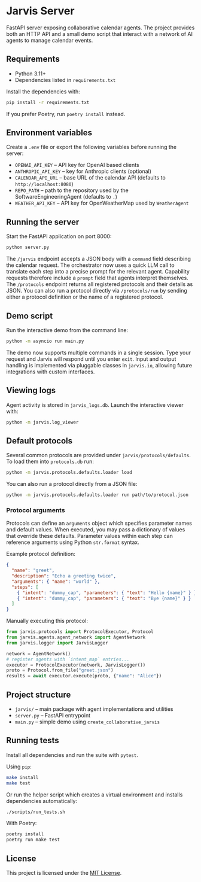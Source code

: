 # Jarvis Server

FastAPI server exposing collaborative calendar agents. The project provides both an HTTP API and a small demo script that interact with a network of AI agents to manage calendar events.

## Requirements

- Python 3.11+
- Dependencies listed in `requirements.txt`

Install the dependencies with:

```bash
pip install -r requirements.txt
```

If you prefer Poetry, run `poetry install` instead.

## Environment variables

Create a `.env` file or export the following variables before running the server:

- `OPENAI_API_KEY` – API key for OpenAI based clients
- `ANTHROPIC_API_KEY` – key for Anthropic clients (optional)
- `CALENDAR_API_URL` – base URL of the calendar API (defaults to `http://localhost:8080`)
- `REPO_PATH` – path to the repository used by the SoftwareEngineeringAgent (defaults to `.`)
- `WEATHER_API_KEY` – API key for OpenWeatherMap used by `WeatherAgent`

## Running the server

Start the FastAPI application on port 8000:

```bash
python server.py
```

The `/jarvis` endpoint accepts a JSON body with a `command` field describing the calendar request.
The orchestrator now uses a quick LLM call to translate each step into a precise prompt for the relevant agent. Capability requests therefore include a `prompt` field that agents interpret themselves.
The `/protocols` endpoint returns all registered protocols and their details as JSON.
You can also run a protocol directly via `/protocols/run` by sending either a protocol definition or the name of a registered protocol.

## Demo script

Run the interactive demo from the command line:

```bash
python -m asyncio run main.py
```

The demo now supports multiple commands in a single session. Type your request
and Jarvis will respond until you enter `exit`.
Input and output handling is implemented via pluggable classes in
`jarvis.io`, allowing future integrations with custom interfaces.

## Viewing logs

Agent activity is stored in `jarvis_logs.db`. Launch the interactive viewer with:

```bash
python -m jarvis.log_viewer
```

## Default protocols

Several common protocols are provided under `jarvis/protocols/defaults`.
To load them into `protocols.db` run:

```bash
python -m jarvis.protocols.defaults.loader load
```

You can also run a protocol directly from a JSON file:

```bash
python -m jarvis.protocols.defaults.loader run path/to/protocol.json
```

### Protocol arguments

Protocols can define an `arguments` object which specifies parameter names and default values.
When executed, you may pass a dictionary of values that override these defaults. Parameter values
within each step can reference arguments using Python `str.format` syntax.

Example protocol definition:

```json
{
  "name": "greet",
  "description": "Echo a greeting twice",
  "arguments": { "name": "world" },
  "steps": [
    { "intent": "dummy_cap", "parameters": { "text": "Hello {name}" } },
    { "intent": "dummy_cap", "parameters": { "text": "Bye {name}" } }
  ]
}
```

Manually executing this protocol:

```python
from jarvis.protocols import ProtocolExecutor, Protocol
from jarvis.agents.agent_network import AgentNetwork
from jarvis.logger import JarvisLogger

network = AgentNetwork()
# register agents with `intent_map` entries...
executor = ProtocolExecutor(network, JarvisLogger())
proto = Protocol.from_file("greet.json")
results = await executor.execute(proto, {"name": "Alice"})
```

## Project structure

- `jarvis/` – main package with agent implementations and utilities
- `server.py` – FastAPI entrypoint
- `main.py` – simple demo using `create_collaborative_jarvis`

## Running tests

Install all dependencies and run the suite with `pytest`.

Using `pip`:

```bash
make install
make test
```

Or run the helper script which creates a virtual environment and installs
dependencies automatically:

```bash
./scripts/run_tests.sh
```

With Poetry:

```bash
poetry install
poetry run make test
```

## License

This project is licensed under the [MIT License](LICENSE).
